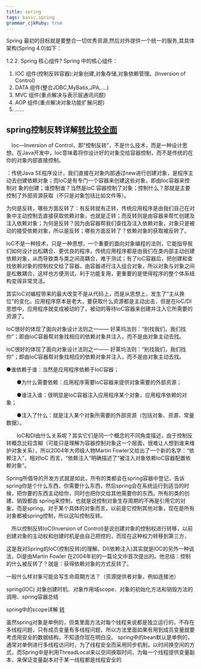 ```yaml
---
title: spring 
tags: basic,spring
grammar_cjkRuby: true
---
```


Spring 最初的目标就是要整合一切优秀资源,然后对外提供一个统一的服务,其具体架构(Spring 4.0)如下：


1.2.2.	Spring 核心组件?
Spring 中的核心组件：

1)	IOC  组件(控制反转容器):对象创建,对象存储,对象依赖管理。(Inversion of Control)
2)	DATA 组件(整合JDBC,MyBatis,JPA,....)
3)	MVC  组件(重点解决与表示层通讯问题)
4)	AOP  组件(重点解决对象功能扩展问题)
5)	......


## spring控制反转详解[转](http://jinnianshilongnian.iteye.com/blog/1413846)[比较全面](http://www.cnblogs.com/Mr-Rocker/p/7721824.html)

　Ioc—Inversion of Control，即“控制反转”，不是什么技术，而是一种设计思想。在Java开发中，Ioc意味着将你设计好的对象交给容器控制，而不是传统的在你的对象内部直接控制。
 
 ：传统Java SE程序设计，我们直接在对象内部通过new进行创建对象，是程序主动去创建依赖对象；而IoC是有专门一个容器来创建这些对象，即由Ioc容器来控制对 象的创建；谁控制谁？当然是IoC 容器控制了对象；控制什么？那就是主要控制了外部资源获取（不只是对象包括比如文件等）。
 
 为何是反转，哪些方面反转了：有反转就有正转，传统应用程序是由我们自己在对象中主动控制去直接获取依赖对象，也就是正转；而反转则是由容器来帮忙创建及注入依赖对象；为何是反转？因为由容器帮我们查找及注入依赖对象，对象只是被动的接受依赖对象，所以是反转；哪些方面反转了？依赖对象的获取被反转了。
 
 IoC不是一种技术，只是一种思想，一个重要的面向对象编程的法则，它能指导我们如何设计出松耦合、更优良的程序。传统应用程序都是由我们在类内部主动创建依赖对象，从而导致类与类之间高耦合，难于测试；有了IoC容器后，把创建和查找依赖对象的控制权交给了容器，由容器进行注入组合对象，所以对象与对象之间是松散耦合，这样也方便测试，利于功能复用，更重要的是使得程序的整个体系结构变得非常灵活。

其实IoC对编程带来的最大改变不是从代码上，而是从思想上，发生了“主从换位”的变化。应用程序原本是老大，要获取什么资源都是主动出击，但是在IoC/DI思想中，应用程序就变成被动的了，被动的等待IoC容器来创建并注入它所需要的资源了。

IoC很好的体现了面向对象设计法则之一—— 好莱坞法则：“别找我们，我们找你”；即由IoC容器帮对象找相应的依赖对象并注入，而不是由对象主动去找。

IoC很好的体现了面向对象设计法则之一—— 好莱坞法则：“别找我们，我们找你”；即由IoC容器帮对象找相应的依赖对象并注入，而不是由对象主动去找。


●谁依赖于谁：当然是应用程序依赖于IoC容器；

　　●为什么需要依赖：应用程序需要IoC容器来提供对象需要的外部资源；

　　●谁注入谁：很明显是IoC容器注入应用程序某个对象，应用程序依赖的对象；

　　●注入了什么：就是注入某个对象所需要的外部资源（包括对象、资源、常量数据）。

　　IoC和DI由什么关系呢？其实它们是同一个概念的不同角度描述，由于控制反转概念比较含糊（可能只是理解为容器控制对象这一个层面，很难让人想到谁来维护对象关系），所以2004年大师级人物Martin Fowler又给出了一个新的名字：“依赖注入”，相对IoC 而言，“依赖注入”明确描述了“被注入对象依赖IoC容器配置依赖对象”。
  
  
  Spring所倡导的开发方式就是如此，所有的类都会在spring容器中登记，告诉spring你是个什么东西，你需要什么东西，然后spring会在系统运行到适当的时候，把你要的东西主动给你，同时也把你交给其他需要你的东西。所有的类的创建、销毁都由 spring来控制，也就是说控制对象生存周期的不再是引用它的对象，而是spring。对于某个具体的对象而言，以前是它控制其他对象，现在是所有对象都被spring控制，所以这叫控制反转。
  
  
  
  　所以控制反转IoC(Inversion of Control)是说创建对象的控制权进行转移，以前创建对象的主动权和创建时机是由自己把控的，而现在这种权力转移到第三方，
   
   
   这是我对Spring的IoC(控制反转)的理解。DI(依赖注入)其实就是IOC的另外一种说法，DI是由Martin Fowler 在2004年初的一篇论文中首次提出的。他总结：控制的什么被反转了？就是：获得依赖对象的方式反转了。
   
   
   一般什么样对象可能会写生命周期方法？（资源提供者对象，例如连接池）
   
   spring(IOC) 对象创建时机、对象作用域scope、对象的初始化方法和销毁方法的调用、spring容器总结
   
   
   spring中的scope详解	[转](https://blog.csdn.net/jacklearntech/article/details/40157861)
   
   
   虽然spring对象是单例的，但类里面方法对每个线程来说都是独立运行的，不存在多线程问题，只有成员变量有多线程问题，所以方法里面如果有用到成员变量就要考虑用安全的数据结构，不知道你现在明白没。
   spring中的bean默认是单例的，通常对单例进行多线程访问时，为了线程安全而采用同步机制，以时间换空间的方式，而Spring中是利用ThreadLocal来以空间换取时间，为每一个线程提供变量副本，来保证变量副本对于某一线程都是线程安全的